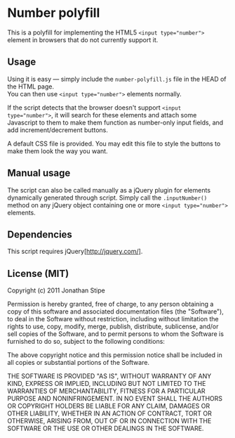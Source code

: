 # Number polyfill

This is a polyfill for implementing the HTML5 `<input type="number">` element in browsers that do not currently support it.

## Usage

Using it is easy — simply include the `number-polyfill.js` file in the HEAD of the HTML page.  
You can then use `<input type="number">` elements normally.

If the script detects that the browser doesn't support `<input type="number">`, it will search for these elements and attach some Javascript to them to make them function as number-only input fields, and add increment/decrement buttons.

A default CSS file is provided. You may edit this file to style the buttons to make them look the way you want.

## Manual usage

The script can also be called manually as a jQuery plugin for elements dynamically generated through script. Simply call the `.inputNumber()` method on any jQuery object containing one or more `<input type="number">` elements.

## Dependencies

This script requires jQuery[http://jquery.com/].

## License (MIT)
Copyright (c) 2011 Jonathan Stipe

Permission is hereby granted, free of charge, to any person obtaining
a copy of this software and associated documentation files (the
"Software"), to deal in the Software without restriction, including
without limitation the rights to use, copy, modify, merge, publish,
distribute, sublicense, and/or sell copies of the Software, and to
permit persons to whom the Software is furnished to do so, subject to
the following conditions:

The above copyright notice and this permission notice shall be
included in all copies or substantial portions of the Software.

THE SOFTWARE IS PROVIDED "AS IS", WITHOUT WARRANTY OF ANY KIND,
EXPRESS OR IMPLIED, INCLUDING BUT NOT LIMITED TO THE WARRANTIES OF
MERCHANTABILITY, FITNESS FOR A PARTICULAR PURPOSE AND
NONINFRINGEMENT. IN NO EVENT SHALL THE AUTHORS OR COPYRIGHT HOLDERS BE
LIABLE FOR ANY CLAIM, DAMAGES OR OTHER LIABILITY, WHETHER IN AN ACTION
OF CONTRACT, TORT OR OTHERWISE, ARISING FROM, OUT OF OR IN CONNECTION
WITH THE SOFTWARE OR THE USE OR OTHER DEALINGS IN THE SOFTWARE.

